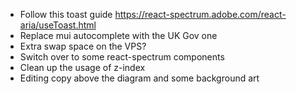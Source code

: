 - Follow this toast guide https://react-spectrum.adobe.com/react-aria/useToast.html
- Replace mui autocomplete with the UK Gov one
- Extra swap space on the VPS?
- Switch over to some react-spectrum components
- Clean up the usage of z-index
- Editing copy above the diagram and some background art
